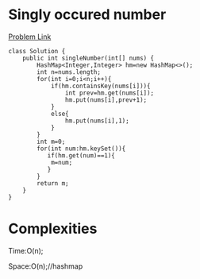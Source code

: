 # Singly occured number 

[Problem Link](https://leetcode.com/problems/single-number/submissions/1652448168/)

```
class Solution {
    public int singleNumber(int[] nums) {
        HashMap<Integer,Integer> hm=new HashMap<>();
        int n=nums.length;
        for(int i=0;i<n;i++){
            if(hm.containsKey(nums[i])){
                int prev=hm.get(nums[i]);
                hm.put(nums[i],prev+1);
            }
            else{
                hm.put(nums[i],1);
            }
        }
        int m=0;
        for(int num:hm.keySet()){
           if(hm.get(num)==1){
            m=num;
           }
        }
        return m;
    }
}
```

# Complexities

Time:O(n);

Space:O(n);//hashmap
